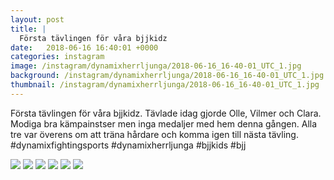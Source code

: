 ```yaml
---
layout: post
title: |
  Första tävlingen för våra bjjkidz
date:   2018-06-16 16:40:01 +0000
categories: instagram
image: /instagram/dynamixherrljunga/2018-06-16_16-40-01_UTC_1.jpg
background: /instagram/dynamixherrljunga/2018-06-16_16-40-01_UTC_1.jpg
thumbnail: /instagram/dynamixherrljunga/2018-06-16_16-40-01_UTC_1.jpg
---
```

Första tävlingen för våra bjjkidz. Tävlade idag gjorde Olle, Vilmer och Clara. Modiga bra kämpainstser men inga medaljer med hem denna gången. Alla tre var överens om att träna hårdare och komma igen till nästa tävling. #dynamixfightingsports #dynamixherrljunga #bjjkids #bjj



<img src='/www-dynamix-herrljunga/instagram/dynamixherrljunga/2018-06-16_16-40-01_UTC_1.jpg' class='img-fluid' />


<img src='/www-dynamix-herrljunga/instagram/dynamixherrljunga/2018-06-16_16-40-01_UTC_2.jpg' class='img-fluid' />


<img src='/www-dynamix-herrljunga/instagram/dynamixherrljunga/2018-06-16_16-40-01_UTC_3.jpg' class='img-fluid' />


<img src='/www-dynamix-herrljunga/instagram/dynamixherrljunga/2018-06-16_16-40-01_UTC_4.jpg' class='img-fluid' />


<img src='/www-dynamix-herrljunga/instagram/dynamixherrljunga/2018-06-16_16-40-01_UTC_5.jpg' class='img-fluid' />


<img src='/www-dynamix-herrljunga/instagram/dynamixherrljunga/2018-06-16_16-40-01_UTC_6.jpg' class='img-fluid' />
